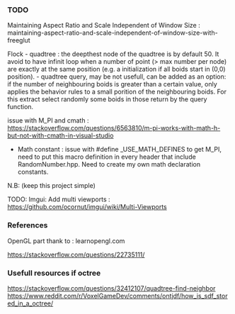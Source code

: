 ### TODO
Maintaining Aspect Ratio and Scale Independent of Window Size : maintaining-aspect-ratio-and-scale-independent-of-window-size-with-freeglut

Flock 
    - quadtree  : the deepthest node of the quadtree is by default 50. It avoid to have infinit loop when a number of point (> max number per node)
are exactly at the same position (e.g. a initialization if all boids start in (0,0) position).
    - quadtree query, may be not usefull, can be added as an option: if the number of neighbouring boids is greater than a certain value, only applies the behavior rules to 
                        a small porition of the neighbouring boids. For this extract select randomly some boids in those return by the query function.

issue with M_PI and cmath : https://stackoverflow.com/questions/6563810/m-pi-works-with-math-h-but-not-with-cmath-in-visual-studio

 - Math constant : issue with #define _USE_MATH_DEFINES to get M_PI, need to put this macro definition in every header that include RandomNumber.hpp. Need to create my own math declaration constants.

N.B: (keep this project simple)



TODO:
Imgui:
Add multi viewports : https://github.com/ocornut/imgui/wiki/Multi-Viewports

### References

OpenGL part thank to : learnopengl.com

https://stackoverflow.com/questions/22735111/

### Usefull resources if octree
https://stackoverflow.com/questions/32412107/quadtree-find-neighbor
https://www.reddit.com/r/VoxelGameDev/comments/ontjdf/how_is_sdf_stored_in_a_octree/

